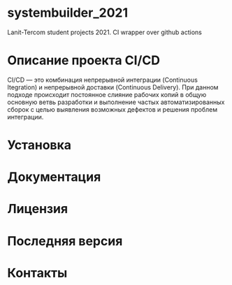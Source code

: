 # systembuilder_2021
Lanit-Tercom student projects 2021. CI wrapper over github actions
# Описание проекта CI/CD
CI/CD — это комбинация непрерывной интеграции (Continuous Itegration) и непрерывной доставки (Continuous Delivery).
При данном подходе происходит постоянное слияние рабочих копий в общую основную ветвь разработки и выполнение частых автоматизированных сборок
с целью выявления возможных дефектов и решения проблем интеграции.
# Установка
# Документация
# Лицензия
# Последняя версия
# Контакты
